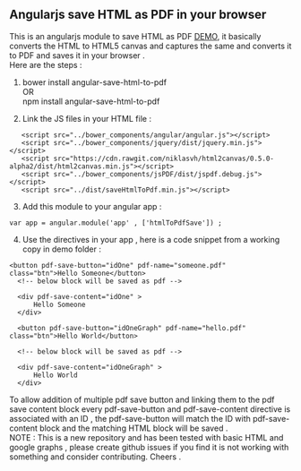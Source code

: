 ## Angularjs save HTML as PDF in your browser
This is an angularjs module to save HTML as PDF <a target="_blank" href="http://hearsid.github.io/pdfSave/demo/pdfAngular.html">DEMO</a>, it basically converts the HTML to HTML5 canvas and captures the same and converts it to PDF and saves it in your browser .
<br/>
Here are the steps :
<br/>
1) bower install angular-save-html-to-pdf
<br/>OR<br/>
npm install angular-save-html-to-pdf

 2) Link the JS files in your HTML file :

 ```
	<script src="../bower_components/angular/angular.js"></script>
	<script src="../bower_components/jquery/dist/jquery.min.js"></script>
	<script src="https://cdn.rawgit.com/niklasvh/html2canvas/0.5.0-alpha2/dist/html2canvas.min.js"></script>
	<script src="../bower_components/jsPDF/dist/jspdf.debug.js"></script>
	<script src="../dist/saveHtmlToPdf.min.js"></script>

 ```

 3) Add this module to your angular app :
 ```
 var app = angular.module('app' , ['htmlToPdfSave']) ;
 ```
 4) Use the directives in your app , here is a code snippet from a working copy in demo folder :
  ```
  <button pdf-save-button="idOne" pdf-name="someone.pdf" class="btn">Hello Someone</button>
  	<!-- below block will be saved as pdf -->

  	<div pdf-save-content="idOne" >
  		Hello Someone
  	</div>

  	<button pdf-save-button="idOneGraph" pdf-name="hello.pdf" class="btn">Hello World</button>

 	<!-- below block will be saved as pdf -->

  	<div pdf-save-content="idOneGraph" >
  		Hello World
  	</div>
  ```

  To allow addition of multiple pdf save button and linking them to the pdf save content block every pdf-save-button and pdf-save-content directive is associated with an ID , the pdf-save-button will match the ID with pdf-save-content block and the matching HTML block will be saved .
  <br/>
  NOTE : This is a new repository and has been tested with basic HTML and google graphs , please create github issues if you find it is not working with something and consider contributing. Cheers .
